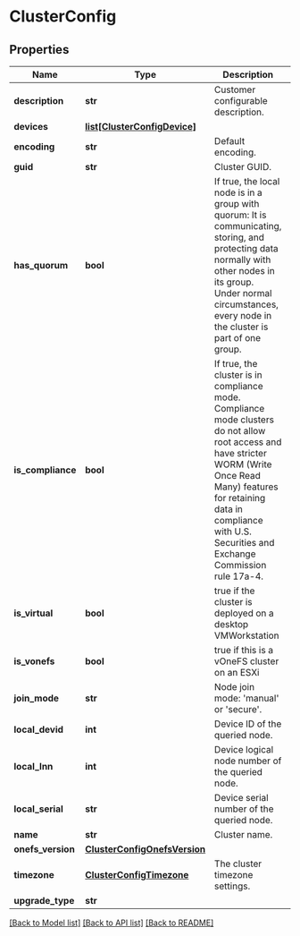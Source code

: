# ClusterConfig

## Properties
Name | Type | Description | Notes
------------ | ------------- | ------------- | -------------
**description** | **str** | Customer configurable description. | 
**devices** | [**list[ClusterConfigDevice]**](ClusterConfigDevice.md) |  | 
**encoding** | **str** | Default encoding. | 
**guid** | **str** | Cluster GUID. | 
**has_quorum** | **bool** | If true, the local node is in a group with quorum: It is communicating, storing, and protecting data normally with other nodes in its group.  Under normal circumstances, every node in the cluster is part of one group. | 
**is_compliance** | **bool** | If true, the cluster is in compliance mode.  Compliance mode clusters do not allow root access and have stricter WORM (Write Once Read Many) features for retaining data in compliance with U.S. Securities and Exchange Commission rule 17a-4. | 
**is_virtual** | **bool** | true if the cluster is deployed on a desktop VMWorkstation | 
**is_vonefs** | **bool** | true if this is a vOneFS cluster on an ESXi | 
**join_mode** | **str** | Node join mode: &#39;manual&#39; or &#39;secure&#39;. | 
**local_devid** | **int** | Device ID of the queried node. | 
**local_lnn** | **int** | Device logical node number of the queried node. | 
**local_serial** | **str** | Device serial number of the queried node. | 
**name** | **str** | Cluster name. | 
**onefs_version** | [**ClusterConfigOnefsVersion**](ClusterConfigOnefsVersion.md) |  | [optional] 
**timezone** | [**ClusterConfigTimezone**](ClusterConfigTimezone.md) | The cluster timezone settings. | [optional] 
**upgrade_type** | **str** |  | 

[[Back to Model list]](../README.md#documentation-for-models) [[Back to API list]](../README.md#documentation-for-api-endpoints) [[Back to README]](../README.md)


